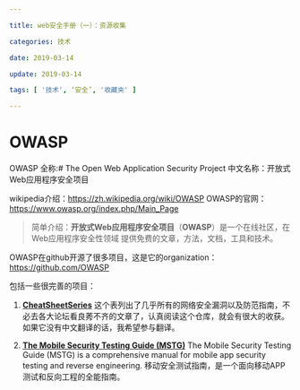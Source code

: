 ```yaml
---

title: web安全手册（一）：资源收集

categories: 技术

date: 2019-03-14

update: 2019-03-14

tags: [ '技术', ‘安全’, '收藏夹' ]

---
```


# OWASP
OWASP 全称:# The Open Web Application Security Project
中文名称：开放式Web应用程序安全项目
<!-- more -->

wikipedia介绍：https://zh.wikipedia.org/wiki/OWASP
OWASP的官网：https://www.owasp.org/index.php/Main_Page

> 简单介绍：**开放式Web应用程序安全项目**（**OWASP**）是一个在线社区，在 Web应用程序安全性领域 提供免费的文章，方法，文档，工具和技术。

OWASP在github开源了很多项目，这是它的organization：https://github.com/OWASP

包括一些很完善的项目：
1. **[CheatSheetSeries](https://github.com/OWASP/CheatSheetSeries)**
	这个表列出了几乎所有的网络安全漏洞以及防范指南，不必去各大论坛看良莠不齐的文章了，认真阅读这个仓库，就会有很大的收获。如果它没有中文翻译的话，我希望参与翻译。
	
2. **[The Mobile Security Testing Guide (MSTG)](https://github.com/OWASP/owasp-mstg)**
	The Mobile Security Testing Guide (MSTG) is a comprehensive manual for mobile app security testing and reverse engineering.
	移动安全测试指南，是一个面向移动APP测试和反向工程的全能指南。

<!--stackedit_data:
eyJoaXN0b3J5IjpbMTQ4MzUzNjg1OF19
-->